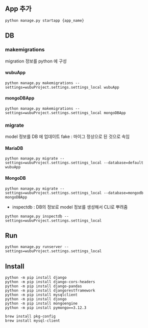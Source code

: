 
## App 추가
```shell
python manage.py startapp {app_name}
```


## DB
### makemigrations
migration 정보를 python 에 구성

#### wubuApp
```shell
python manage.py makemigrations --settings=wubuProject.settings.settings_local wubuApp
```

#### mongoDBApp
```shell
python manage.py makemigrations --settings=wubuProject.settings.settings_local mongoDBApp
```

### migrate
model 정보를 DB 에 업데이트
fake : 마이그 정상으로 된 것으로 속임

#### MariaDB
```shell
python manage.py migrate --settings=wubuProject.settings.settings_local --database=default wubuApp
```

#### MongoDB
```shell
python manage.py migrate --settings=wubuProject.settings.settings_local --database=mongodb mongoDBApp
```
- inspectdb : DB의 정보로 model 정보를 생성해서 CLI로 뿌려줌
```shell
python manage.py inspectdb --settings=wubuProject.settings.settings_local
```

## Run
```shell
python manage.py runserver --settings=wubuProject.settings.settings_local
```

## Install
```shell
python -m pip install django
python -m pip install django-cors-headers
python -m pip install django-pandas
python -m pip install djangorestframework
python -m pip install mysqlclient
python -m pip install djongo
python -m pip install mongoengine
python -m pip install pymongo==3.12.3

brew install pkg-config
brew install mysql-client
```
